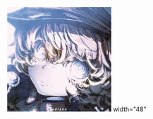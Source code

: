 
<p align="center"> <img src="https://github.com/Bloodwarden84/Bloodwarden84/blob/main/da945cf1b67cfa7aa098b44b3c808291.jpg"> width="48"
<!--
**Bloodwarden84/Bloodwarden84** is a ✨ _special_ ✨ repository because its `README.md` (this file) appears on your GitHub profile.

Here are some ideas to get you started:


-->
